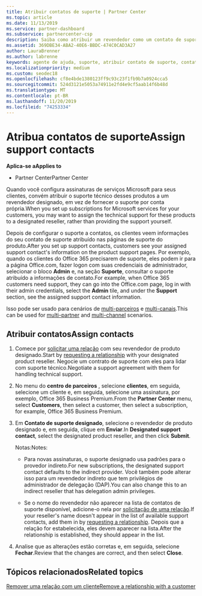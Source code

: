 ```yaml
---
title: Atribuir contatos de suporte | Partner Center
ms.topic: article
ms.date: 11/13/2019
ms.service: partner-dashboard
ms.subservice: partnercenter-csp
description: Saiba como atribuir um revendedor como um contato de suporte técnico para clientes com assinaturas para serviços da Microsoft.
ms.assetid: 369DBE34-ABA2-40E6-BBDC-474C0CAD3A27
author: LauraBrenner
ms.author: labrenne
keywords: agente de ajuda, suporte, atribuir contato de suporte, contato de suporte designado
ms.localizationpriority: medium
ms.custom: seodec18
ms.openlocfilehash: cf8e4bde1380123ff9c93c23f1fb9b7a0924cca5
ms.sourcegitcommit: 524d3121e5053a74911e2fd4e9cf5aab14f6b48d
ms.translationtype: MT
ms.contentlocale: pt-BR
ms.lasthandoff: 11/20/2019
ms.locfileid: "74253334"
---
```

# <a name="assign-support-contacts"></a><span data-ttu-id="19bbd-104">Atribua contatos de suporte</span><span class="sxs-lookup"><span data-stu-id="19bbd-104">Assign support contacts</span></span>

<span data-ttu-id="19bbd-105">**Aplica-se a**</span><span class="sxs-lookup"><span data-stu-id="19bbd-105">**Applies to**</span></span>

-  <span data-ttu-id="19bbd-106">Partner Center</span><span class="sxs-lookup"><span data-stu-id="19bbd-106">Partner Center</span></span>

<span data-ttu-id="19bbd-107">Quando você configura assinaturas de serviços Microsoft para seus clientes, convém atribuir o suporte técnico desses produtos a um revendedor designado, em vez de fornecer o suporte por conta própria.</span><span class="sxs-lookup"><span data-stu-id="19bbd-107">When you set up subscriptions for Microsoft services for your customers, you may want to assign the technical support for these products to a designated reseller, rather than providing the support yourself.</span></span>

<span data-ttu-id="19bbd-108">Depois de configurar o suporte a contatos, os clientes veem informações do seu contato de suporte atribuído nas páginas de suporte do produto.</span><span class="sxs-lookup"><span data-stu-id="19bbd-108">After you set up support contacts, customers see your assigned support contact's information on the product support pages.</span></span> <span data-ttu-id="19bbd-109">Por exemplo, quando os clientes do Office 365 precisarem de suporte, eles podem ir para a página Office.com, fazer logon com suas credenciais de administrador, selecionar o bloco **Admin** e, na seção **Suporte**, consultar o suporte atribuído a informações de contato.</span><span class="sxs-lookup"><span data-stu-id="19bbd-109">For example, when Office 365 customers need support, they can go into the Office.com page, log in with their admin credentials, select the **Admin** tile, and under the **Support** section, see the assigned support contact information.</span></span>

<span data-ttu-id="19bbd-110">Isso pode ser usado para cenários de [multi-parceiros](multipartner.md) e [multi-canais](multichannel.md).</span><span class="sxs-lookup"><span data-stu-id="19bbd-110">This can be used for [multi-partner](multipartner.md) and [multi-channel](multichannel.md) scenarios.</span></span> 

<a href="" id="assigncontacts"></a>
## <a name="assign-contacts"></a><span data-ttu-id="19bbd-111">Atribuir contatos</span><span class="sxs-lookup"><span data-stu-id="19bbd-111">Assign contacts</span></span>

1.  <span data-ttu-id="19bbd-112">Comece por [solicitar uma relação](request-a-relationship-with-a-customer.md) com seu revendedor de produto designado.</span><span class="sxs-lookup"><span data-stu-id="19bbd-112">Start by [requesting a relationship](request-a-relationship-with-a-customer.md) with your designated product reseller.</span></span> <span data-ttu-id="19bbd-113">Negocie um contrato de suporte com eles para lidar com suporte técnico.</span><span class="sxs-lookup"><span data-stu-id="19bbd-113">Negotiate a support agreement with them for handling technical support.</span></span>

2.  <span data-ttu-id="19bbd-114">No menu do **centro de parceiros** , selecione **clientes**, em seguida, selecione um cliente e, em seguida, selecione uma assinatura, por exemplo, Office 365 Business Premium.</span><span class="sxs-lookup"><span data-stu-id="19bbd-114">From the **Partner Center** menu, select **Customers**, then select a customer, then select a subscription, for example, Office 365 Business Premium.</span></span>

3.  <span data-ttu-id="19bbd-115">Em **Contato de suporte designado**, selecione o revendedor de produto designado e, em seguida, clique em **Enviar**.</span><span class="sxs-lookup"><span data-stu-id="19bbd-115">In  **Designated support contact**, select the designated product reseller, and then click **Submit**.</span></span> 

    <span data-ttu-id="19bbd-116">Notas:</span><span class="sxs-lookup"><span data-stu-id="19bbd-116">Notes:</span></span> 
    
    *  <span data-ttu-id="19bbd-117">Para novas assinaturas, o suporte designado usa padrões para o provedor indireto.</span><span class="sxs-lookup"><span data-stu-id="19bbd-117">For new subscriptions, the designated support contact defaults to the indirect provider.</span></span> <span data-ttu-id="19bbd-118">Você também pode alterar isso para um revendedor indireto que tem privilégios de administrador de delegação (DAP).</span><span class="sxs-lookup"><span data-stu-id="19bbd-118">You can also change this to an indirect reseller that has delegation admin privileges.</span></span>
    
    *  <span data-ttu-id="19bbd-119">Se o nome do revendedor não aparecer na lista de contatos de suporte disponível, adicione-o nela por [solicitação de uma relação](request-a-relationship-with-a-customer.md).</span><span class="sxs-lookup"><span data-stu-id="19bbd-119">If your reseller's name doesn't appear in the list of available support contacts, add them in by [requesting a relationship](request-a-relationship-with-a-customer.md).</span></span> <span data-ttu-id="19bbd-120">Depois que a relação for estabelecida, eles devem aparecer na lista.</span><span class="sxs-lookup"><span data-stu-id="19bbd-120">After the relationship is established, they should appear in the list.</span></span>  

4.  <span data-ttu-id="19bbd-121">Analise que as alterações estão corretas e, em seguida, selecione **Fechar**.</span><span class="sxs-lookup"><span data-stu-id="19bbd-121">Review that the changes are correct, and then select **Close**.</span></span>

## <a name="related-topics"></a><span data-ttu-id="19bbd-122">Tópicos relacionados</span><span class="sxs-lookup"><span data-stu-id="19bbd-122">Related topics</span></span>

[<span data-ttu-id="19bbd-123">Remover uma relação com um cliente</span><span class="sxs-lookup"><span data-stu-id="19bbd-123">Remove a relationship with a customer</span></span>](remove-a-relationship.md)